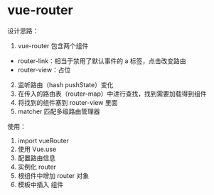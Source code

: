 # vue-router

设计思路：
1. vue-router 包含两个组件 
- router-link：相当于禁用了默认事件的 a 标签，点击改变路由
- router-view：占位
2. 监听路由（hash pushState）变化
3. 在传入的路由表（router-map）中进行查找，找到需要加载得到组件
4. 将找到的组件塞到 router-view 里面
5. matcher 匹配多级路由管理器

使用：
1. import vueRouter
2. 使用 Vue.use
3. 配置路由信息
4. 实例化 router
5. 根组件中增加 router 对象
6. 模板中插入 <router-view> 组件
